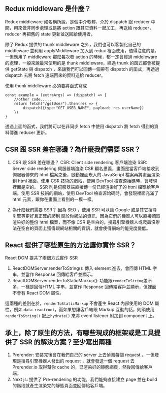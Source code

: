 ## Redux middleware 是什麼？
Redux middleware 如名稱所說，是個中介軟體，介於 dispatch 跟 reducer 中間，用來做非同步處理或是將 action 跟其它資料一起加工，再送給 reducer，reducer 再把舊的 state 更新並送回給使用者。

除了 Redux 提供的 thunk middleware 之外，我們也可以客製化自己的 middleware 並利用 applyMiddleware 加入到 redux 裡面使用，值得注意的是，一但應用了 middleware 那麼每次發 action 的時候，都一定會經過 middleware 的處理，一般來說最常使用的是 thunk middleware，經過 thunk 的函式都會被提供 getState 與 dispatch ，來讓我們可以回傳一個帶有 dispatch 的函式，再透過 dispatch 去將 fetch 遠端回來的資料送給 reducer。

使用 thunk middleware 必須要將函式寫成

```javascript=
const example = (extraArgs) => (dispatch) => {
    //other code.....
    return fetch("/getUser").then(res => {
        dispatch({type:"GET_USER_NAME", payload: res.userName})
    })
}
```

透過上面的函式，我們將可以在非同步 fetch 中使用 dispatch 將 fetch 得到的資料傳進 reducer 更新。

## CSR 跟 SSR 差在哪邊？為什麼我們需要 SSR？
1. CSR 跟 SSR 差在哪邊？
CSR: Client side rendering 客戶端渲染
SSR: Server side rendering 伺服器端渲染
CSR 顧名思義，畫面是當客戶端接收到伺服器傳來的 html 檔案之後，啟動裡面崁入的 JavaScript 檔案再將畫面渲染到 html 裡面。使用 CSR 技術的網站，使用 DevTool 檢查源始碼時，會發現裡面是空的。
SSR 則是伺服器端直接傳一份已經渲染好了的 html 檔案給客戶端。使用 SSR 技術的網站，使用 DevTool 檢查源始碼時，會發現裡面充滿了 html 元素，跟你在畫面上看到的一模一樣。

2. 為什麼我們需要 SSR？
因為 SEO ，使用 SSR 可以讓 Google 或是其它搜尋引擎等更好且正確的爬到
關於你網站的資訊，因為它們的機器人可以直接讀取渲染好的整份 html 檔案，而不像 CSR 是空白的，搜尋引擎機器人或爬蟲沒辦法在空白的頁面上獲得跟網站相關的資訊，就會使得網站的能見度變低。



## React 提供了哪些原生的方法讓你實作 SSR？
React DOM 提共了兩個方式實作 SSR
1. ReactDOMServer.renderToString(): 傳入 element 進去，會回傳 HTML 字串，並當作 Response 回傳給客戶並顯示。
2. ReactDOMServer.renderToStaticMarkup(): 功能跟`renderToString`差不多，一樣是回傳HTML 字串，並當作 Response 回傳給客戶並顯示，但裡面不會有 React DOM 屬性。

這兩種的差別在於，`renderToStaticMarkup` 不會產生 React 內部使用的 DOM 屬性，例如:`data-reactroot`，而如果想讓客戶端跟 Markup 互動的話，則須使用`renderToString()` 配上`hydrate()` 來將 event listener 附加到 component 上。


## 承上，除了原生的方法，有哪些現成的框架或是工具提供了 SSR 的解決方案？至少寫出兩種
1. Prerender: 安裝完後會在我們自己的 server 上去偵測每個 request ，一但發現是搜尋引擎機器人發出的 request ，就會發送一個 request 去  Prerender.io 取得幫你 cache 的，已渲染好的靜態網頁，然後回傳給客戶端。
2. Next js: 提供了 Pre-rendering 的功能，我們能夠直接建立 page 並在 build 的階段就產生渲染完的靜態頁面並回傳給客戶端。